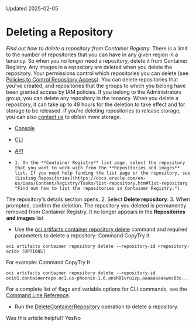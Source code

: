 Updated 2025-02-05
# Deleting a Repository
_Find out how to delete a repository from Container Registry._
There is a limit to the number of repositories that you can have in any given region in a tenancy. So when you no longer need a repository, delete it from Container Registry. Any images in a repository are deleted when you delete the repository.
Your permissions control which repositories you can delete (see [Policies to Control Repository Access](https://docs.oracle.com/en-us/iaas/Content/Registry/Concepts/registrypolicyrepoaccess.htm#Policies_to_Control_Repository_Access "Find out how to set up policies to control access to repositories in Container Registry, along with some examples of common policies.")). You can delete repositories that you've created, and repositories that the groups to which you belong have been granted access by IAM policies. If you belong to the Administrators group, you can delete any repository in the tenancy.
When you delete a repository, it can take up to 48 hours for the deletion to take effect and for storage to be released. If you're deleting repositories to release storage, you can also [contact us](https://support.oracle.com/) to obtain more storage.
  * [Console](https://docs.oracle.com/en-us/iaas/Content/Registry/Tasks/registrydeletingrepos.htm)
  * [CLI](https://docs.oracle.com/en-us/iaas/Content/Registry/Tasks/registrydeletingrepos.htm)
  * [API](https://docs.oracle.com/en-us/iaas/Content/Registry/Tasks/registrydeletingrepos.htm)


  *     1. On the **Container Registry** list page, select the repository that you want to work with from the **Repositories and images** list. If you need help finding the list page or the repository, see [Listing Repositories](https://docs.oracle.com/en-us/iaas/Content/Registry/Tasks/list-repository.htm#list-repository "Find out how to list the repositories in Container Registry.").
The repository's details section opens.
    2. Select **Delete repository**.
    3. When prompted, confirm the deletion.
The repository you deleted is permanently removed from Container Registry. It no longer appears in the **Repositories and images** list
  * Use the [oci artifacts container repository delete](https://docs.oracle.com/iaas/tools/oci-cli/latest/oci_cli_docs/cmdref/artifacts/container/repository/delete.html) command and required parameters to delete a repository:
Command
CopyTry It
```
oci artifacts container repository delete --repository-id <repository-ocid> [OPTIONS]
```

For example:
Command
CopyTry It
```
oci artifacts container repository delete --repository-id ocid1.containerrepo.oc1.us-phoenix-1.0.ansh81vru1zp.aaaaaaaaswec83o...
```

For a complete list of flags and variable options for CLI commands, see the [Command Line Reference](https://docs.oracle.com/iaas/tools/oci-cli/latest/oci_cli_docs/index.html).
  * Run the [DeleteContainerRepository](https://docs.oracle.com/iaas/api/#/en/registry/latest/ContainerRepository/DeleteContainerRepository) operation to delete a repository.


Was this article helpful?
YesNo

